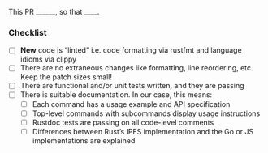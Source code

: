 <!-- Fill in the blank: -->

This PR ______, so that ____.

### Checklist

<!-- Additionally, updates should conform closely as possible to the [Definition of Done](https://github.com/ipfs/devgrants/tree/master/open-grants/ipfs-rust#definition-of-done) defined in the devgrant proposal. This includes: -->

- [ ] **New** code is “linted” i.e. code formatting via rustfmt and language idioms via clippy
- [ ] There are no extraneous changes like formatting, line reordering, etc. Keep the patch sizes small!
- [ ] There are functional and/or unit tests written, and they are passing
- [ ] There is suitable documentation. In our case, this means:
    - [ ] Each command has a usage example and API specification
    - [ ] Top-level commands with subcommands display usage instructions
    - [ ] Rustdoc tests are passing on all code-level comments
    - [ ] Differences between Rust’s IPFS implementation and the Go or JS implementations are explained
